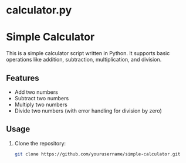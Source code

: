 # calculator.py

# Simple Calculator

This is a simple calculator script written in Python. It supports basic operations like addition, subtraction, multiplication, and division.

## Features

- Add two numbers
- Subtract two numbers
- Multiply two numbers
- Divide two numbers (with error handling for division by zero)

## Usage

1. Clone the repository:
   ```bash
   git clone https://github.com/yourusername/simple-calculator.git
